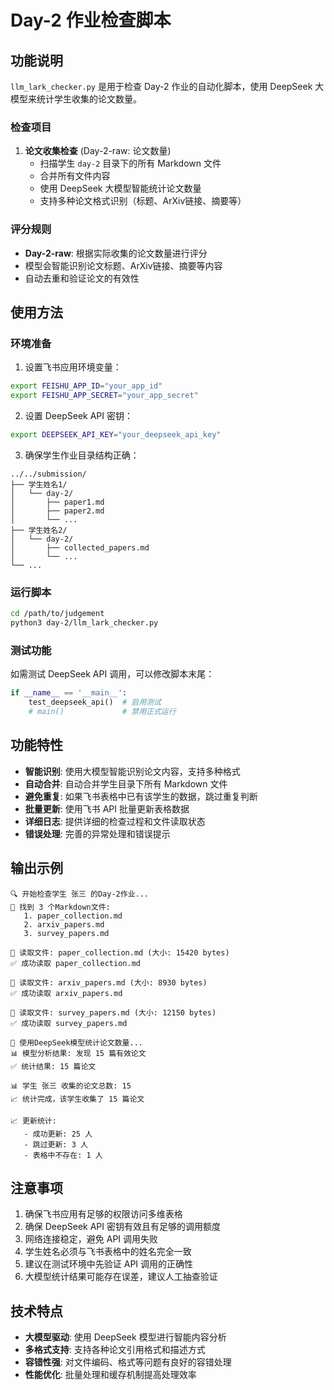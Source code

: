 # Day-2 作业检查脚本

## 功能说明

`llm_lark_checker.py` 是用于检查 Day-2 作业的自动化脚本，使用 DeepSeek 大模型来统计学生收集的论文数量。

### 检查项目

1. **论文收集检查** (Day-2-raw: 论文数量)
   - 扫描学生 `day-2` 目录下的所有 Markdown 文件
   - 合并所有文件内容
   - 使用 DeepSeek 大模型智能统计论文数量
   - 支持多种论文格式识别（标题、ArXiv链接、摘要等）

### 评分规则

- **Day-2-raw**: 根据实际收集的论文数量进行评分
- 模型会智能识别论文标题、ArXiv链接、摘要等内容
- 自动去重和验证论文的有效性

## 使用方法

### 环境准备

1. 设置飞书应用环境变量：
```bash
export FEISHU_APP_ID="your_app_id"
export FEISHU_APP_SECRET="your_app_secret"
```

2. 设置 DeepSeek API 密钥：
```bash
export DEEPSEEK_API_KEY="your_deepseek_api_key"
```

3. 确保学生作业目录结构正确：
```
../../submission/
├── 学生姓名1/
│   └── day-2/
│       ├── paper1.md
│       ├── paper2.md
│       └── ...
├── 学生姓名2/
│   └── day-2/
│       ├── collected_papers.md
│       └── ...
└── ...
```

### 运行脚本

```bash
cd /path/to/judgement
python3 day-2/llm_lark_checker.py
```

### 测试功能

如需测试 DeepSeek API 调用，可以修改脚本末尾：
```python
if __name__ == '__main__':
    test_deepseek_api()  # 启用测试
    # main()             # 禁用正式运行
```

## 功能特性

- **智能识别**: 使用大模型智能识别论文内容，支持多种格式
- **自动合并**: 自动合并学生目录下所有 Markdown 文件
- **避免重复**: 如果飞书表格中已有该学生的数据，跳过重复判断
- **批量更新**: 使用飞书 API 批量更新表格数据
- **详细日志**: 提供详细的检查过程和文件读取状态
- **错误处理**: 完善的异常处理和错误提示

## 输出示例

```
🔍 开始检查学生 张三 的Day-2作业...
📁 找到 3 个Markdown文件:
   1. paper_collection.md
   2. arxiv_papers.md
   3. survey_papers.md

📄 读取文件: paper_collection.md (大小: 15420 bytes)
✅ 成功读取 paper_collection.md

📄 读取文件: arxiv_papers.md (大小: 8930 bytes)
✅ 成功读取 arxiv_papers.md

📄 读取文件: survey_papers.md (大小: 12150 bytes)
✅ 成功读取 survey_papers.md

🤖 使用DeepSeek模型统计论文数量...
📊 模型分析结果: 发现 15 篇有效论文
✅ 统计结果: 15 篇论文

📊 学生 张三 收集的论文总数: 15
📈 统计完成，该学生收集了 15 篇论文

📈 更新统计:
   - 成功更新: 25 人
   - 跳过更新: 3 人
   - 表格中不存在: 1 人
```

## 注意事项

1. 确保飞书应用有足够的权限访问多维表格
2. 确保 DeepSeek API 密钥有效且有足够的调用额度
3. 网络连接稳定，避免 API 调用失败
4. 学生姓名必须与飞书表格中的姓名完全一致
5. 建议在测试环境中先验证 API 调用的正确性
6. 大模型统计结果可能存在误差，建议人工抽查验证

## 技术特点

- **大模型驱动**: 使用 DeepSeek 模型进行智能内容分析
- **多格式支持**: 支持各种论文引用格式和描述方式
- **容错性强**: 对文件编码、格式等问题有良好的容错处理
- **性能优化**: 批量处理和缓存机制提高处理效率